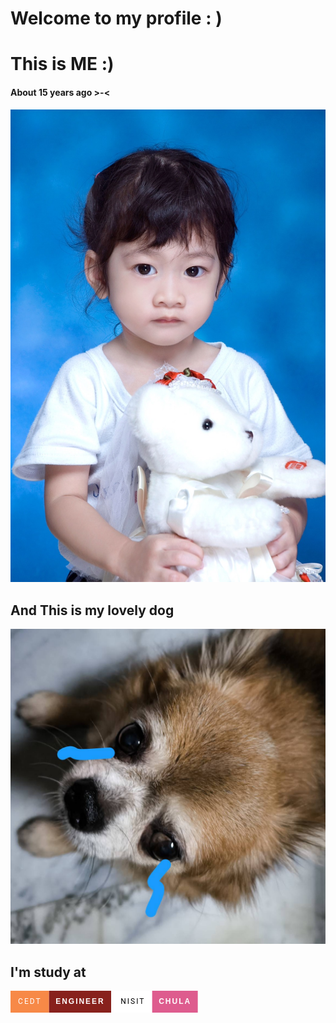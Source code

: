 # Welcome to my profile : )

# This is ME :)
#### About 15 years ago >-<

![me](https://github.com/NarapatM/NarapatM22/blob/main/me.jpg)

## And This is my lovely dog

![dog](https://github.com/NarapatM/NarapatM22/blob/main/14932.jpg)


## I'm study at
<svg xmlns="http://www.w3.org/2000/svg" width="161.33333206176758" height="35" viewBox="0 0 161.33333206176758 35"><rect width="61.66666793823242" height="35" fill="#f78947"/><rect x="61.66666793823242" width="99.66666412353516" height="35" fill="#88211c"/><text x="30.83333396911621" y="21.5" font-size="12" font-family="'Roboto', sans-serif" fill="#ffffff" text-anchor="middle" letter-spacing="2">CEDT</text><text x="111.5" y="21.5" font-size="12" font-family="'Montserrat', sans-serif" fill="#ffffff" text-anchor="middle" font-weight="900" letter-spacing="2">ENGINEER</text></svg> <svg xmlns="http://www.w3.org/2000/svg" width="134.66667556762695" height="35" viewBox="0 0 134.66667556762695 35"><rect width="61.66667175292969" height="35" fill="#ffffff"/><rect x="61.66667175292969" width="73.00000381469727" height="35" fill="#de5c8e"/><text x="30.833335876464844" y="21.5" font-size="12" font-family="'Roboto', sans-serif" fill="#000000" text-anchor="middle" letter-spacing="2">NISIT</text><text x="98.16667366027832" y="21.5" font-size="12" font-family="'Montserrat', sans-serif" fill="#ffffff" text-anchor="middle" font-weight="900" letter-spacing="2">CHULA</text></svg>


